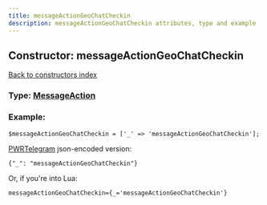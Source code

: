 ```yaml
---
title: messageActionGeoChatCheckin
description: messageActionGeoChatCheckin attributes, type and example
---
```

## Constructor: messageActionGeoChatCheckin  
[Back to constructors index](index.md)






### Type: [MessageAction](../types/MessageAction.md)


### Example:

```
$messageActionGeoChatCheckin = ['_' => 'messageActionGeoChatCheckin'];
```  

[PWRTelegram](https://pwrtelegram.xyz) json-encoded version:

```
{"_": "messageActionGeoChatCheckin"}
```


Or, if you're into Lua:  


```
messageActionGeoChatCheckin={_='messageActionGeoChatCheckin'}

```


